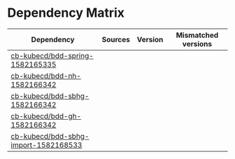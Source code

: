 # Dependency Matrix

Dependency | Sources | Version | Mismatched versions
---------- | ------- | ------- | -------------------
[cb-kubecd/bdd-spring-1582165335](https://github.com/cb-kubecd/bdd-spring-1582165335.git) |  | []() | 
[cb-kubecd/bdd-nh-1582166342](https://github.com/cb-kubecd/bdd-nh-1582166342.git) |  | []() | 
[cb-kubecd/bdd-sbhg-1582166342](https://github.com/cb-kubecd/bdd-sbhg-1582166342.git) |  | []() | 
[cb-kubecd/bdd-gh-1582166342](https://github.com/cb-kubecd/bdd-gh-1582166342.git) |  | []() | 
[cb-kubecd/bdd-sbhg-import-1582168533](https://github.com/cb-kubecd/bdd-sbhg-import-1582168533.git) |  | []() | 
